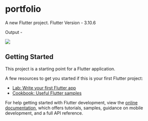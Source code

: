 # portfolio

A new Flutter project.
Flutter Version - 3.10.6

Output -

![](C:\Users\PC\Downloads\Screenshot_2023-10-22-21-37-44-92_996e9237b8d90bed66ae93c6d398f275.jpg)

## Getting Started

This project is a starting point for a Flutter application.

A few resources to get you started if this is your first Flutter project:

- [Lab: Write your first Flutter app](https://docs.flutter.dev/get-started/codelab)
- [Cookbook: Useful Flutter samples](https://docs.flutter.dev/cookbook)

For help getting started with Flutter development, view the
[online documentation](https://docs.flutter.dev/), which offers tutorials,
samples, guidance on mobile development, and a full API reference.
